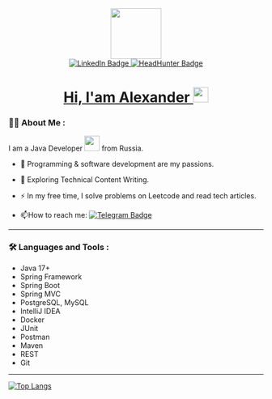 <div id="header" align="center">
  <img src="https://i.giphy.com/media/v1.Y2lkPTc5MGI3NjExeWMxcnJma3M0dHlmcWgyMndremo3bmZlY3V3eWo1emF6YXowcWh0YSZlcD12MV9pbnRlcm5hbF9naWZfYnlfaWQmY3Q9cw/hu9xj9UtxpoY3oytsh/giphy.gif" width="100"/>
</div>
<div id="badges" align="center">
  <a href="https://www.linkedin.com/in/aleksander-savelyev/">
  <img src="https://img.shields.io/badge/LinkedIn-blue?style=for-the-badge&logo=linkedin&logoColor=white" alt="LinkedIn Badge"/>
  <a/>
   <a href="https://hh.ru/resume/4254a0b3ff0cc8c1fb0039ed1f654e6b51444c">
  <img src="https://img.shields.io/badge/HeadHunter-red?style=for-the-badge&logo=hh&logoColor=black" alt="HeadHunter Badge"/>
</div>
<div id="couner" align="center">
  <img src="https://komarev.com/ghpvc/?username=GroverAs&style=flat-square&color=blue" alt=""/>
  <h1>
  Hi, I'am Alexander
  <img src="https://media.giphy.com/media/hvRJCLFzcasrR4ia7z/giphy.gif" width="30px"/>
  </h1>
  <a/>
</div>

### :man_technologist: About Me :
I am a Java Developer <img src="https://media.giphy.com/media/WUlplcMpOCEmTGBtBW/giphy.gif" width="30"> from Russia.
- :sparkling_heart: Programming & software development are my passions.

- :telescope: Exploring Technical Content Writing.

- :zap: In my free time, I solve problems on Leetcode and read tech articles.

- :mailbox:How to reach me: [![Telegram Badge](https://img.shields.io/badge/Alex_Savelyev-blue?style=flat&logo=Telegram&logoColor=white)](https://t.me/Alex_Savelyev)
---
### :hammer_and_wrench: Languages and Tools :
- Java 17+
- Spring Framework
- Spring Boot
- Spring MVC
- PostgreSQL, MySQL
- IntelliJ IDEA
- Docker
- JUnit
- Postman
- Maven
- REST
- Git
---
[![Top Langs](https://github-readme-stats.vercel.app/api/top-langs/?username=GroverAs)](https://github.com/anuraghazra/github-readme-stats)


